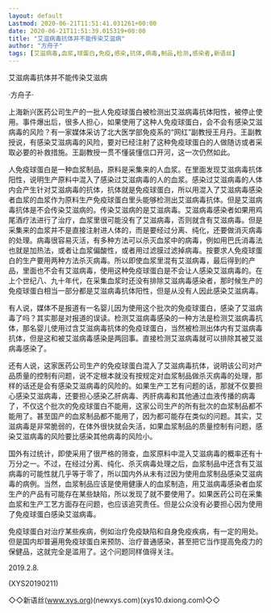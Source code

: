 ```yaml
---
layout: default
Lastmod: 2020-06-21T11:51:41.031261+00:00
date: 2020-06-21T11:51:39.015319+00:00
title: "艾滋病毒抗体并不能传染艾滋病"
author: "方舟子"
tags: [艾滋病毒,血浆,球蛋白,免疫,感染,抗体,病毒,制品,检测,感染者,新语丝]
---
```


艾滋病毒抗体并不能传染艾滋病

·方舟子·

上海新兴医药公司生产的一批人免疫球蛋白被检测出艾滋病毒抗体阳性，被停止使用。事件爆出后，很多人担心，如果使用了这种人免疫球蛋白，会不会有感染艾滋病毒的风险？有一家媒体采访了北大医学部免疫系的“网红”副教授王月丹。王副教授说，有感染艾滋病毒的风险，要对已经注射了这种免疫球蛋白的人做随访或者采取必要的补救措施。王副教授一贯不懂装懂信口开河，这一次仍然如此。

人免疫球蛋白是一种血浆制品，原料是采集来的人血浆。在里面发现艾滋病毒抗体阳性，说明生产原料中混入了感染过艾滋病毒的人的血浆。感染过艾滋病毒的人体内会产生针对艾滋病毒的抗体，抗体就是免疫球蛋白，所以用混入了艾滋病毒感染者血浆的血浆作为原料生产免疫球蛋白里头能够检测出艾滋病毒抗体。但是艾滋病毒抗体是不会传染艾滋病的。传染艾滋病的是艾滋病毒。艾滋病毒感染者如果用鸡尾酒疗法进行了治疗，血浆里很可能没有了艾滋病毒，否则就含有艾滋病毒。但是采集来的血浆并不是直接注射进人体的，而是要经过分离、纯化，还要做消灭病毒的处理。病毒很容易灭活，有多种方法可以杀灭血浆中的病毒，例如用巴氏消毒法也就是加热法，或者让血浆偏酸性，或者用过滤膜过滤掉病毒。按要求人免疫球蛋白的生产要用两种方法杀灭病毒。所以即使血浆里混有艾滋病毒，最后得到的产品，里面也不会有艾滋病毒，使用这种免疫球蛋白是不会让人感染艾滋病毒的。在上个世纪八、九十年代，在采集血浆时还没有排除艾滋病毒感染者，那时候生产的免疫球蛋白相当一部分都是艾滋病毒抗体阳性，但是从没有人因此感染艾滋病毒。

有人说，媒体不是报道有一名婴儿因为使用这个批次的免疫球蛋白，感染了艾滋病毒了吗？其实那是对报道的误读。检测艾滋病毒感染的一种方法是检测艾滋病毒抗体，那名婴儿使用过含艾滋病毒抗体的免疫球蛋白，当然被检测出体内有艾滋病毒抗体，但是这和被艾滋病毒感染是两回事。直接检测艾滋病毒就可以排除其被艾滋病毒感染了。

还有人说，这家医药公司生产的免疫球蛋白混入了艾滋病毒抗体，说明该公司对产品质量的控制有问题，说不定根本就没有按规定对血浆制品做杀灭病毒的处理，那样的话还是会有感染艾滋病毒的风险的。如果生产工艺有问题的话，那就不仅要担心感染艾滋病毒，还要担心感染乙肝病毒、丙肝病毒和其他通过血液传播的病毒了，不仅这个批次的免疫球蛋白不能用，这家公司生产的所有批次的血浆制品都不能用了。甚至国产的血浆制品都不能用了，因为都可能存在类似的问题。其实，艾滋病毒是非常脆弱的，在体外很快就会失活，如果血浆制品的质量控制有问题，感染艾滋病毒的风险要比感染其他病毒的风险小。

国外有过统计，即使采用了很严格的筛查，血浆原料中混入艾滋病毒的概率还有十万分之一。不过，在经过分离、纯化、杀灭病毒处理之后，血浆制品中还含有艾滋病毒的可能性就几乎等于零了，所以国内外从未有过因为使用血浆制品感染艾滋病毒的病例。当然，血浆制品应该是使用健康人的血浆制造，用艾滋病毒感染者血浆生产的产品有可能存在某些缺陷，所以发现了就不要使用了。如果医药公司在采集血浆和生产工艺方面存在问题，也应该追究责任。但是公众没有必要担心因为使用了免疫球蛋白感染艾滋病毒。

免疫球蛋白对治疗某些疾病，例如治疗免疫缺陷和自身免疫疾病，有一定的用处。但是国内却普遍用免疫球蛋白来预防、治疗普通感染，甚至把它当作提高免疫力的保健品，这就完全是滥用了。这个问题同样值得关注。

2019.2.8.

(XYS20190211)

◇◇新语丝(www.xys.org)(newxys.com)(xys10.dxiong.com)◇◇

